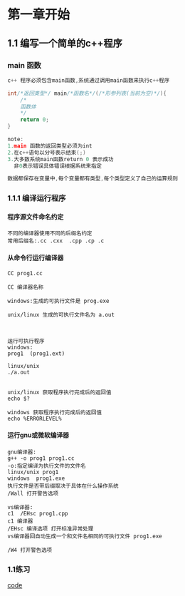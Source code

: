 # 第一章开始
## 1.1 编写一个简单的c++程序
### main 函数
```cpp
c++ 程序必须包含main函数,系统通过调用main函数来执行c++程序

int/*返回类型*/ main/*函数名*/(/*形参列表(当前为空)*/){
    /*
    函数体
    */
    return 0;
}

note:
1.main 函数的返回类型必须为int
2.在c++语句以分号表示结束(;)
3.大多数系统main函数return 0 表示成功
  非0表示错误具体错误根据系统来指定

数据都保存在变量中,每个变量都有类型,每个类型定义了自己的运算规则
```
### 1.1.1 编译运行程序
#### 程序源文件命名约定
```
不同的编译器使用不同的后缀名约定
常用后缀名:.cc .cxx  .cpp .cp .c
```
#### 从命令行运行编译器
```
CC prog1.cc

CC 编译器名称

windows:生成的可执行文件是 prog.exe

unix/linux 生成的可执行文件名为 a.out



运行可执行程序
windows:
prog1  (prog1.ext)

linux/unix
./a.out


unix/linux 获取程序执行完成后的返回值
echo $?

windows 获取程序执行完成后的返回值
echo %ERRORLEVEL%
```
#### 运行gnu或微软编译器
```
gnu编译器:
g++ -o prog1 prog1.cc
-o:指定编译为执行文件的文件名
linux/unix prog1
windows  prog1.exe
执行文件是否带后缀取决于具体在什么操作系统
/Wall 打开警告选项

vs编译器:
c1  /EHsc prog1.cpp
c1 编译器
/EHsc 编译选项 打开标准异常处理
vs编译器回自动生成一个和文件名相同的可执行文件 prog1.exe

/W4 打开警告选项
```
### 1.1练习
[code](./codes/chapter1/1_1.cpp)
